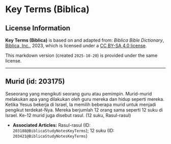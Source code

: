 # Key Terms (Biblica)

## License Information

**Key Terms (Biblica)** is based on and adapted from: _Biblica Bible Dictionary_, [Biblica, Inc.](https://www.biblica.com/), 2023, which is licensed under a [CC BY-SA 4.0 license](https://creativecommons.org/licenses/by-sa/4.0/legalcode.en).

This markdown version (created `2025-10-20`) is provided under the same license.



--------------------------------

## Murid (id: 203175)

Seseorang yang mengikuti seorang guru atau pemimpin. Murid\-murid melakukan apa yang dilakukan oleh guru mereka dan hidup seperti mereka. Ketika Yesus bekerja di Israel, Ia memilih beberapa murid untuk menjadi pengikut terdekat\-Nya. Mereka berjumlah 12 orang sama seperti 12 suku di Israel. Ke\-12 murid juga disebut rasul. (12 suku, Rasul\-rasul)

* **Associated Articles:** Rasul-rasul (ID: `203188@BiblicaStudyNotesKeyTerms`); 12 suku (ID: `203421@BiblicaStudyNotesKeyTerms`)

